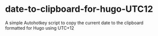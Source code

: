 # date-to-clipboard-for-hugo-UTC12
A simple Autohotkey script to copy the current date to the clipboard formatted for Hugo using UTC+12
